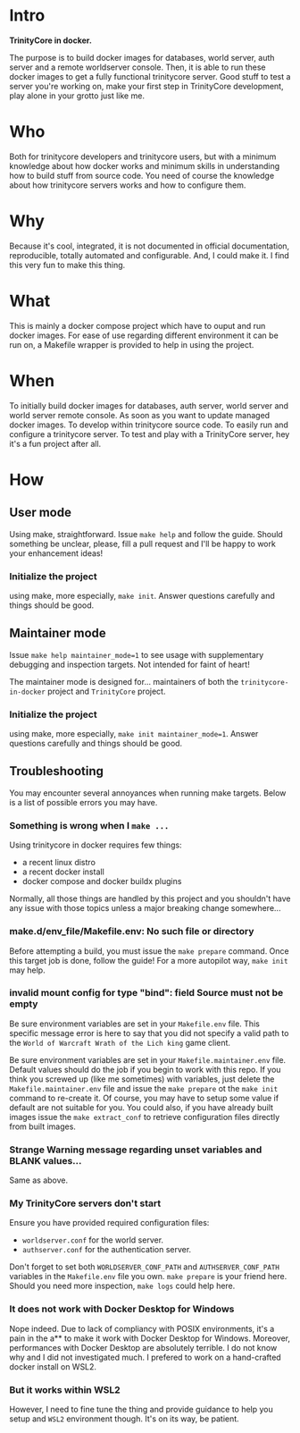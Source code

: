 # Intro

**TrinityCore in docker.**

The purpose is to build docker images for databases, world server, auth server
and a remote worldserver console.
Then, it is able to run these docker images to get a fully functional
trinitycore server.
Good stuff to test a server you're working on, make your first step in
TrinityCore development, play alone in your grotto just like me.

# Who

Both for trinitycore developers and trinitycore users, but with a minimum
knowledge about how docker works and minimum skills in understanding how to
build stuff from source code. You need of course the knowledge about how
trinitycore servers works and how to configure them.

# Why

Because it's cool, integrated, it is not documented in official documentation,
reproducible, totally automated and configurable.
And, I could make it. I find this very fun to make this thing.

# What

This is mainly a docker compose project which have to ouput and run docker
images.
For ease of use regarding different environment it can be run on, a Makefile
wrapper is provided to help in using the project.

# When

To initially build docker images for databases, auth server, world server and
world server remote console.
As soon as you want to update managed docker images.
To develop within trinitycore source code.
To easily run and configure a trinitycore server.
To test and play with a TrinityCore server, hey it's a fun project after all.

# How

## User mode

Using make, straightforward.
Issue `make help` and follow the guide.
Should something be unclear, please, fill a pull request and I'll be happy to
work your enhancement ideas!

### Initialize the project

using make, more especially, `make init`.
Answer questions carefully and things should be good.

## Maintainer mode

Issue `make help maintainer_mode=1` to see usage with supplementary debugging
and inspection targets. Not intended for faint of heart!

The maintainer mode is designed for... maintainers of both the
`trinitycore-in-docker` project and `TrinityCore` project.

### Initialize the project

using make, more especially, `make init maintainer_mode=1`.
Answer questions carefully and things should be good.

## Troubleshooting

You may encounter several annoyances when running make targets. Below is a list
of possible errors you may have.

### Something is wrong when I `make ...`

Using trinitycore in docker requires few things:

- a recent linux distro
- a recent docker install
- docker compose and docker buildx plugins

Normally, all those things are handled by this project and you shouldn't have
any issue with those topics unless a major breaking change somewhere...

### make.d/env_file/Makefile.env: No such file or directory

Before attempting a build, you must issue the `make prepare` command. Once this
target job is done, follow the guide!
For a more autopilot way, `make init` may help.

### invalid mount config for type "bind": field Source must not be empty

Be sure environment variables are set in your `Makefile.env` file.
This specific message error is here to say that you did not specify a valid
path to the `World of Warcraft Wrath of the Lich king` game client.

Be sure environment variables are set in your `Makefile.maintainer.env` file.
Default values should do the job if you begin to work with this repo.
If you think you screwed up (like me sometimes) with variables, just delete the
`Makefile.maintainer.env` file and issue the `make prepare` ot the `make init`
command to re-create it.
Of course, you may have to setup some value if default are not suitable for
you.
You could also, if you have already built images issue the `make extract_conf`
to retrieve configuration files directly from built images.

### Strange Warning message regarding unset variables and BLANK values...

Same as above.

### My TrinityCore servers don't start

Ensure you have provided required configuration files:

- `worldserver.conf` for the world server.
- `authserver.conf` for the authentication server.

Don't forget to set both `WORLDSERVER_CONF_PATH` and `AUTHSERVER_CONF_PATH`
variables in the `Makefile.env` file you own.
`make prepare` is your friend here.
Should you need more inspection, `make logs` could help here.

### It does not work with Docker Desktop for Windows

Nope indeed. Due to lack of compliancy with POSIX environments, it's a pain in
the a\*\* to make it work with Docker Desktop for Windows. Moreover,
performances with Docker Desktop are absolutely terrible. I do not know why and
I did not investigated much. I prefered to work on a hand-crafted docker
install on WSL2.

### But it works within WSL2

However, I need to fine tune the thing and provide guidance to help you setup
and `WSL2` environment though. It's on its way, be patient.
